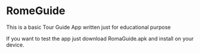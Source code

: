 # RomeGuide
This is a basic Tour Guide App written just for educational purpose

If you want to test the app just download RomaGuide.apk and install on your device.
